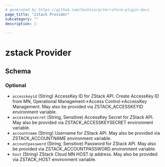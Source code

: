 ```yaml
---
# generated by https://github.com/hashicorp/terraform-plugin-docs
page_title: "zstack Provider"
subcategory: ""
description: |-
  
---
```


# zstack Provider





<!-- schema generated by tfplugindocs -->
## Schema

### Optional

- `accesskeyid` (String) AccessKey ID for ZStack API. Create AccessKey ID from MN,  Operational Management->Access Control->AccessKey Management. May also be provided via ZSTACK_ACCESSKEYID environment variable.
- `accesskeysecret` (String, Sensitive) AccessKey Secret for ZStack API. May also be provided via ZSTACK_ACCESSKEYSECRET environment variable.
- `accountname` (String) Username for ZStack API. May also be provided via ZSTACK_ACCOUNTNAME environment variable.
- `accountpassword` (String, Sensitive) Password for ZStack API. May also be provided via ZSTACK_ACCOUNTPASSWORD environment variable.
- `host` (String) ZStack Cloud MN HOST ip address. May also be provided via ZSTACK_HOST environment variable.
